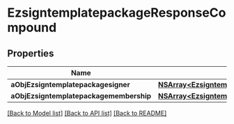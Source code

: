 # EzsigntemplatepackageResponseCompound

## Properties
Name | Type | Description | Notes
------------ | ------------- | ------------- | -------------
**aObjEzsigntemplatepackagesigner** | [**NSArray&lt;EzsigntemplatepackagesignerResponseCompound&gt;***](EzsigntemplatepackagesignerResponseCompound.md) |  | 
**aObjEzsigntemplatepackagemembership** | [**NSArray&lt;EzsigntemplatepackagemembershipResponseCompound&gt;***](EzsigntemplatepackagemembershipResponseCompound.md) |  | 

[[Back to Model list]](../README.md#documentation-for-models) [[Back to API list]](../README.md#documentation-for-api-endpoints) [[Back to README]](../README.md)


